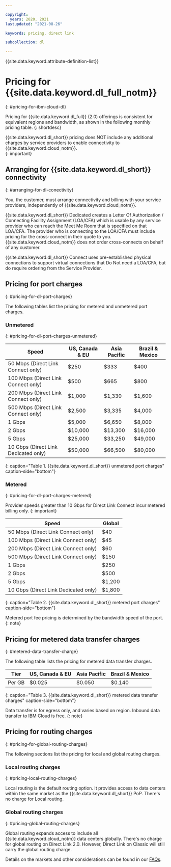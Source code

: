 ```yaml
---

copyright:
  years: 2020, 2021
lastupdated: "2021-08-26"

keywords: pricing, direct link

subcollection: dl

---
```


{{site.data.keyword.attribute-definition-list}}

# Pricing for {{site.data.keyword.dl_full_notm}}
{: #pricing-for-ibm-cloud-dl}

Pricing for {{site.data.keyword.dl_full}} (2.0) offerings is consistent for equivalent regions and bandwidth, as shown in the following monthly pricing table.
{: shortdesc}

{{site.data.keyword.dl_short}} pricing does NOT include any additional charges by service providers to enable connectivity to {{site.data.keyword.cloud_notm}}.  
{: important}

## Arranging for {{site.data.keyword.dl_short}} connectivity  
{: #arranging-for-dl-conectivity}

You, the customer, must arrange connectivity and billing with your service providers, independently of {{site.data.keyword.cloud_notm}}.

{{site.data.keyword.dl_short}} Dedicated creates a Letter Of Authorization / Connecting Facility Assignment (LOA/CFA) which is usable by any service provider who can reach the Meet Me Room that is specified on that LOA/CFA. The provider who is connecting to the LOA/CFA must include pricing for the cross-connect in their quote to you. {{site.data.keyword.cloud_notm}} does not order cross-connects on behalf of any customer.

{{site.data.keyword.dl_short}} Connect uses pre-established physical connections to support virtual connections that Do Not need a LOA/CFA, but do require ordering from the Service Provider. 

## Pricing for port charges
{: #pricing-for-dl-port-charges}

The following tables list the pricing for metered and unmetered port charges.

### Unmetered
{: #pricing-for-dl-port-charges-unmetered}

| Speed | US, Canada & EU | Asia Pacific | Brazil & Mexico |
|----|----|----|----|
|  50 Mbps (Direct Link Connect only) |    $250 |    $333 |    $400 |
| 100 Mbps (Direct Link Connect only) |    $500 |    $665 |    $800 |
| 200 Mbps (Direct Link Connect only) |  $1,000 |  $1,330 |  $1,600 |
| 500 Mbps (Direct Link Connect only) |  $2,500 |  $3,335 |  $4,000 |
|   1 Gbps |  $5,000 |  $6,650 |  $8,000 |
|   2 Gbps | $10,000 | $13,300 | $16,000 |
|   5 Gbps | $25,000 | $33,250 | $49,000 |
|  10 Gbps (Direct Link Dedicated only) | $50,000 | $66,500 | $80,000 |
{: caption="Table 1. {{site.data.keyword.dl_short}} unmetered port charges" caption-side="bottom"}

### Metered  
{: #pricing-for-dl-port-charges-metered}

Provider speeds greater than 10 Gbps for Direct Link Connect incur metered billing only.
{: important}

| Speed | Global |
|----|----|
|  50 Mbps (Direct Link Connect only) |   $40 |
| 100 Mbps (Direct Link Connect only) |   $45 |
| 200 Mbps (Direct Link Connect only) |   $60 |
| 500 Mbps (Direct Link Connect only) |  $150 |
|   1 Gbps |  $250 |
|   2 Gbps |  $500 |
|   5 Gbps |$1,200 |
|  10 Gbps (Direct Link Dedicated only) |$1,800 |
{: caption="Table 2. {{site.data.keyword.dl_short}} metered port charges" caption-side="bottom"}

Metered port fee pricing is determined by the bandwidth speed of the port.
{: note}

## Pricing for metered data transfer charges
{: #metered-data-transfer-charge}

The following table lists the pricing for metered data transfer charges.

| Tier | US, Canada & EU | Asia Pacific | Brazil & Mexico |
|----|----|----|----|
| Per GB | $0.025 | $0.050 | $0.140 |
{: caption="Table 3. {{site.data.keyword.dl_short}} metered data transfer charges" caption-side="bottom"}

Data transfer is for egress only, and varies based on region. Inbound data transfer to IBM Cloud is free.
{: note}

## Pricing for routing charges
{: #pricing-for-global-routing-charges}

The following sections list the pricing for local and global routing charges.

### Local routing charges
{: #pricing-local-routing-charges}

Local routing is the default routing option. It provides access to data centers within the same market as the {{site.data.keyword.dl_short}} PoP. There's no charge for Local routing.

### Global routing charges
{: #pricing-global-routing-charges}

Global routing expands access to include all {{site.data.keyword.cloud_notm}} data centers globally. There's no charge for global routing on Direct Link 2.0. However, Direct Link on Classic will still carry the global routing charge.  

Details on the markets and other considerations can be found in our [FAQs](/docs/dl?topic=dl-faqs).
